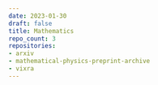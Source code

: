 ```yaml
---
date: 2023-01-30
draft: false
title: Mathematics
repo_count: 3
repositories:
- arxiv
- mathematical-physics-preprint-archive
- vixra
---
```



